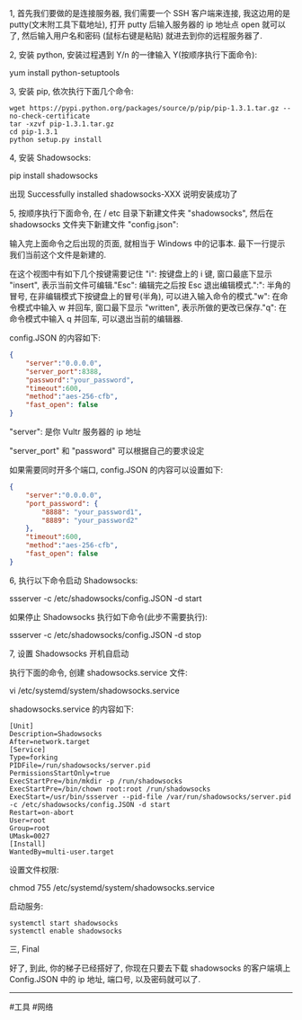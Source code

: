 1, 首先我们要做的是连接服务器, 我们需要一个 SSH 客户端来连接, 我这边用的是 putty(文末附工具下载地址), 打开 putty 后输入服务器的 ip 地址点 open 就可以了, 然后输入用户名和密码 (鼠标右键是粘贴) 就进去到你的远程服务器了.

2, 安装 python, 安装过程遇到 Y/n 的一律输入 Y(按顺序执行下面命令):

yum install python-setuptools

3, 安装 pip, 依次执行下面几个命令:

```
wget https://pypi.python.org/packages/source/p/pip/pip-1.3.1.tar.gz --no-check-certificate
tar -xzvf pip-1.3.1.tar.gz
cd pip-1.3.1
python setup.py install
```

4, 安装 Shadowsocks:

pip install shadowsocks

出现 Successfully installed shadowsocks-XXX 说明安装成功了

5, 按顺序执行下面命令, 在 / etc 目录下新建文件夹 "shadowsocks", 然后在 shadowsocks 文件夹下新建文件 "config.json":

输入完上面命令之后出现的页面, 就相当于 Windows 中的记事本. 最下一行提示我们当前这个文件是新建的.

在这个视图中有如下几个按键需要记住 "i": 按键盘上的 i 键, 窗口最底下显示 "insert", 表示当前文件可编辑."Esc": 编辑完之后按 Esc 退出编辑模式.":": 半角的冒号, 在非编辑模式下按键盘上的冒号(半角), 可以进入输入命令的模式."w": 在命令模式中输入 w 并回车, 窗口最下显示 "written", 表示所做的更改已保存."q": 在命令模式中输入 q 并回车, 可以退出当前的编辑器.

config.JSON 的内容如下:

```json
{
    "server":"0.0.0.0",
    "server_port":8388,
    "password":"your_password",
    "timeout":600,
    "method":"aes-256-cfb",
    "fast_open": false
}
```

"server": 是你 Vultr 服务器的 ip 地址

"server_port" 和 "password" 可以根据自己的要求设定

如果需要同时开多个端口, config.JSON 的内容可以设置如下:

```json
{
    "server":"0.0.0.0",
    "port_password": {
        "8888": "your_password1",
        "8889": "your_password2"
    },
    "timeout":600,
    "method":"aes-256-cfb",
    "fast_open": false
}
```

6, 执行以下命令启动 Shadowsocks:

ssserver -c /etc/shadowsocks/config.JSON -d start

如果停止 Shadowsocks 执行如下命令(此步不需要执行):

ssserver -c /etc/shadowsocks/config.JSON -d stop

7, 设置 Shadowsocks 开机自启动

执行下面的命令, 创建 shadowsocks.service 文件:

vi /etc/systemd/system/shadowsocks.service

shadowsocks.service 的内容如下:

```
[Unit]
Description=Shadowsocks
After=network.target
[Service]
Type=forking
PIDFile=/run/shadowsocks/server.pid
PermissionsStartOnly=true
ExecStartPre=/bin/mkdir -p /run/shadowsocks
ExecStartPre=/bin/chown root:root /run/shadowsocks
ExecStart=/usr/bin/ssserver --pid-file /var/run/shadowsocks/server.pid -c /etc/shadowsocks/config.JSON -d start
Restart=on-abort
User=root
Group=root
UMask=0027
[Install]
WantedBy=multi-user.target
```

设置文件权限:

chmod 755 /etc/systemd/system/shadowsocks.service

启动服务:

```
systemctl start shadowsocks
systemctl enable shadowsocks
```

三, Final

好了, 到此, 你的梯子已经搭好了, 你现在只要去下载 shadowsocks 的客户端填上 Config.JSON 中的 ip 地址, 端口号, 以及密码就可以了.

---

#工具 #网络